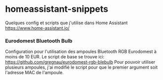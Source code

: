 # homeassistant-snippets

Quelques config et scripts que j'utilise dans Home Assistant https://www.home-assistant.io/

### Eurodomest Bluetooth Bulb
Configuration pour l'utilisation des ampoules Bluetooth RGB Eurodomest à moins de 10 EUR.
Le script de base se trouve ici: https://github.com/gregnau/eurodomest-rgb-blebulb
Pour pouvoir utiliser plusieurs ampoules, j'ai modifié le script pour que le premier argument soit l'adresse MAC de l'ampoule.

